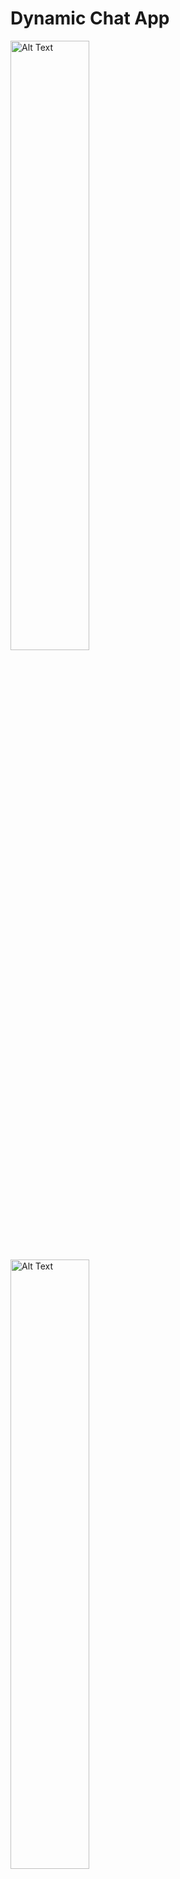 # Dynamic Chat App
<img src="https://github.com/user-attachments/assets/94e94df3-dbaa-438e-8112-13e2ea4a6524" alt="Alt Text" style="width:50%; height:auto;"> 
<img src="https://github.com/user-attachments/assets/0d087559-333f-4926-9220-99721d4dbfef" alt="Alt Text" style="width:50%; height:auto; align = center;">
<img src="https://github.com/user-attachments/assets/9c3de535-31db-4ba7-b55f-979fac0c3601" alt="Alt Text" style="width:50%; height:auto; align = right;">


A sleek, dynamic chat application built with Dart and Flutter that delivers a simple yet elegant user experience with a pastel color palette.

<div>
  <img src="[image1.png](https://github.com/user-attachments/assets/94e94df3-dbaa-438e-8112-13e2ea4a6524)" alt="Image 1" width="30%">
  <img src="[image2.png](https://github.com/user-attachments/assets/0d087559-333f-4926-9220-99721d4dbfef)" alt="Image 2" width="30%">
  <img src="[image3.png](https://github.com/user-attachments/assets/9c3de535-31db-4ba7-b55f-979fac0c3601)" alt="Image 3" width="30%">
</div>


## Table of Contents

- [Overview](#overview)
- [Features](#features)
- [Technologies Used](#technologies-used)
- [Installation](#installation)
- [Push Notifications](#push-notifications)
- [Usage](#usage)
- [Contributing](#contributing)
- [License](#license)

## Overview

Dynamic Chat App is designed to provide users with a seamless chatting experience. The app starts with a welcoming login page, allowing new users to sign up with a valid email, a minimum 6-character password, and a minimum 4-character username. To complete registration, users must capture an avatar using their device’s camera. Once signed in, users are greeted with a chat screen displaying their username, avatar, and sent messages in a friendly, pastel-themed interface.

## Features

- **User Authentication:**  
  - **Login & Signup:** Intuitive interface with clear instructions.  
  - **Validation:**  
    - Email must be valid and contain an “@” symbol.  
    - Password must be at least 6 characters.  
    - Username must be at least 4 characters.
  - **Avatar Upload:** Capture a profile picture directly using your device camera.

- **Chat Screen:**  
  - Displays sent messages with a user-friendly, clean design.  
  - Shows the username and avatar, creating a personalized chatting experience.

- **Push Notifications:**  
  - Stay updated with real-time push notifications for new messages.

## Technologies Used

- **Dart & Flutter:** The backbone of the dynamic UI and smooth interactions.
- **Firebase CLI & SDK:**  
  - **Authentication:** Secure login and signup process.  
  - **Firebase Firestorage:** Efficient data management and storage solutions.  
  - **Push Notifications:** For real-time message alerts.
- **Modern UI/UX:**  
  - Pastel color themes and minimalist design for a clean, modern look.

## Push Notifications

The app integrates push notifications to ensure users never miss an update:
- Configured using Firebase Cloud Messaging (FCM).
- Alerts users instantly when a new message is received.


## Installation

1. **Clone the Repository:**
   ```bash
   git clone https://github.com/AytanGurbanova/dynamic-chatApp.git
   cd dynamic-chatApp
   ```

2. **Install Dependencies:**
   Ensure you have Flutter installed. Then, run:
   ```bash
   flutter pub get
   ```

3. **Firebase Setup:**
   - Install the [Firebase CLI](https://firebase.google.com/docs/cli) and initialize Firebase in your project.
   - Configure your Firebase project with the necessary SDKs (Firebase Authentication, Firestorage, and Cloud Messaging for push notifications).

4. **Run the App:**
   ```bash
   flutter run
   ```

## Usage

After signing up or logging in:
1. **Navigate the Chat Screen:**  
   Enjoy a simple interface where your username and profile avatar are always visible.
2. **Start Chatting:**  
   Send and receive messages in real time.
3. **Customize & Extend:**  
   The app’s modular design allows for easy feature additions and modifications.

## Contributing

Contributions are welcome! If you'd like to help improve the project, please fork the repository and create a pull request. For major changes, open an issue first to discuss what you would like to change.

